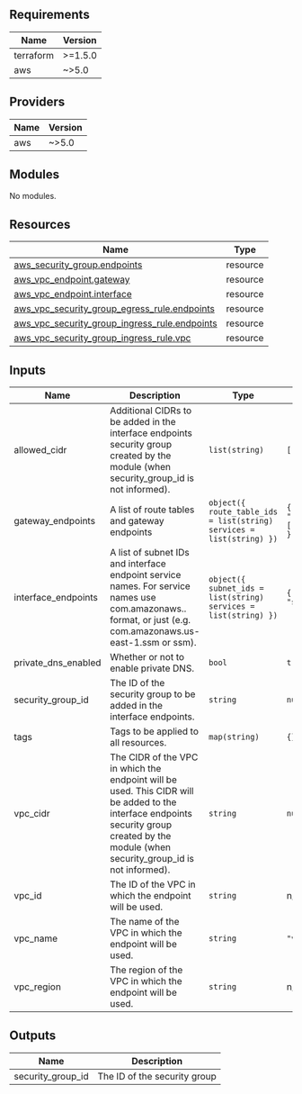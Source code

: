 <!-- BEGIN_TF_DOCS -->
## Requirements

| Name | Version |
|------|---------|
| terraform | >=1.5.0 |
| aws | ~>5.0 |

## Providers

| Name | Version |
|------|---------|
| aws | ~>5.0 |

## Modules

No modules.

## Resources

| Name | Type |
|------|------|
| [aws_security_group.endpoints](https://registry.terraform.io/providers/hashicorp/aws/latest/docs/resources/security_group) | resource |
| [aws_vpc_endpoint.gateway](https://registry.terraform.io/providers/hashicorp/aws/latest/docs/resources/vpc_endpoint) | resource |
| [aws_vpc_endpoint.interface](https://registry.terraform.io/providers/hashicorp/aws/latest/docs/resources/vpc_endpoint) | resource |
| [aws_vpc_security_group_egress_rule.endpoints](https://registry.terraform.io/providers/hashicorp/aws/latest/docs/resources/vpc_security_group_egress_rule) | resource |
| [aws_vpc_security_group_ingress_rule.endpoints](https://registry.terraform.io/providers/hashicorp/aws/latest/docs/resources/vpc_security_group_ingress_rule) | resource |
| [aws_vpc_security_group_ingress_rule.vpc](https://registry.terraform.io/providers/hashicorp/aws/latest/docs/resources/vpc_security_group_ingress_rule) | resource |

## Inputs

| Name | Description | Type | Default | Required |
|------|-------------|------|---------|:--------:|
| allowed\_cidr | Additional CIDRs to be added in the interface endpoints security group created by the module (when security\_group\_id is not informed). | `list(string)` | `[]` | no |
| gateway\_endpoints | A list of route tables and gateway endpoints | ```object({ route_table_ids = list(string) services = list(string) })``` | ```{ "route_table_ids": [], "services": [] }``` | no |
| interface\_endpoints | A list of subnet IDs and interface endpoint service names. For service names use com.amazonaws.<region>.<service> format, or just <service> (e.g. com.amazonaws.us-east-1.ssm or ssm). | ```object({ subnet_ids = list(string) services = list(string) })``` | ```{ "services": [], "subnet_ids": [] }``` | no |
| private\_dns\_enabled | Whether or not to enable private DNS. | `bool` | `true` | no |
| security\_group\_id | The ID of the security group to be added in the interface endpoints. | `string` | `null` | no |
| tags | Tags to be applied to all resources. | `map(string)` | `{}` | no |
| vpc\_cidr | The CIDR of the VPC in which the endpoint will be used. This CIDR will be added to the interface endpoints security group created by the module (when security\_group\_id is not informed). | `string` | `null` | no |
| vpc\_id | The ID of the VPC in which the endpoint will be used. | `string` | n/a | yes |
| vpc\_name | The name of the VPC in which the endpoint will be used. | `string` | `"vpc"` | no |
| vpc\_region | The region of the VPC in which the endpoint will be used. | `string` | n/a | yes |

## Outputs

| Name | Description |
|------|-------------|
| security\_group\_id | The ID of the security group |
<!-- END_TF_DOCS -->